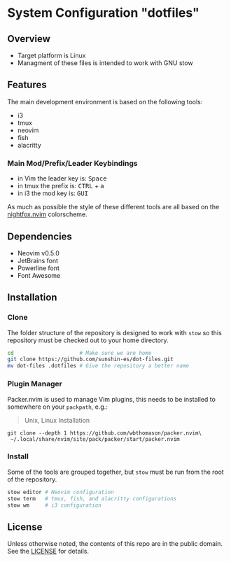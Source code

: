 # System Configuration "dotfiles"

## Overview
 * Target platform is Linux
 * Managment of these files is intended to work with GNU stow

## Features
The main development environment is based on the following tools:
 * i3
 * tmux
 * neovim
 * fish
 * alacritty

### Main Mod/Prefix/Leader Keybindings
 * in Vim the leader key is: <kbd>Space</kbd>
 * in tmux the prefix is: <kbd>CTRL</kbd> + <kbd>a</kbd>
 * in i3 the mod key is: <kbd>GUI</kbd>

As much as possible the style of these different tools are all based on
the [nightfox.nvim](https://github.com/EdenEast/nightfox.nvim) colorscheme.

## Dependencies
 * Neovim v0.5.0
 * JetBrains font
 * Powerline font
 * Font Awesome

## Installation
### Clone
The folder structure of the repository is designed to work with `stow` so this
repository must be checked out to your home directory.
```bash
cd                     # Make sure we are home
git clone https://github.com/sunshin-es/dot-files.git
mv dot-files .dotfiles # Give the repository a better name
```

### Plugin Manager
Packer.nvim is used to manage Vim plugins, this needs to be installed to somewhere on your `packpath`, e.g.:

> Unix, Linux Installation

```shell
git clone --depth 1 https://github.com/wbthomason/packer.nvim\
 ~/.local/share/nvim/site/pack/packer/start/packer.nvim
```

### Install
Some of the tools are grouped together, but `stow` must be run from the root of
the repository.

```bash
stow editor # Neovim configuration
stow term   # tmux, fish, and alacritty configurations
stow wm     # i3 configuration
```

## License
Unless otherwise noted, the contents of this repo are in the public domain. See
the [LICENSE](LICENSE.md) for details.
